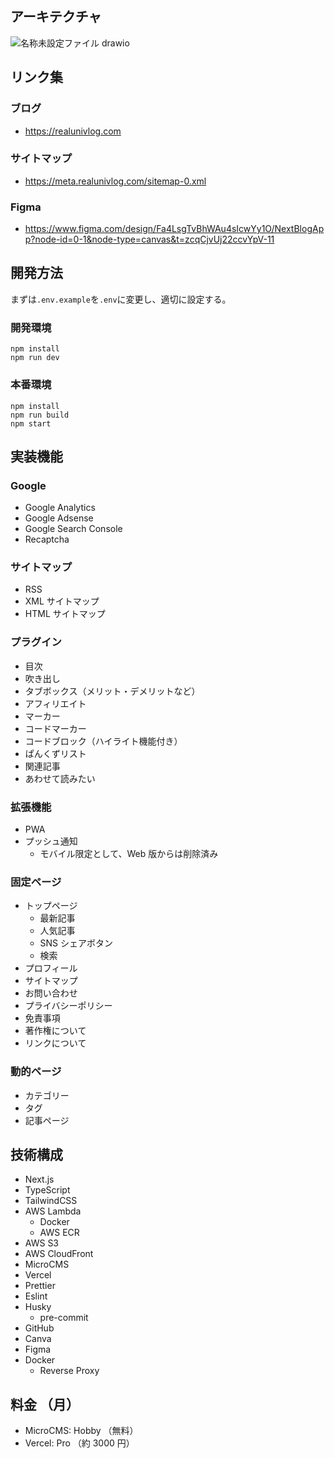 <!-- ## ブログ運営の日課

### Google AdSense

- 不正なインプレッションが存在しないか、レポートを確認
  - GASで管理中
- ポリシーセンターで、ポリシー違反がないか確認
- 収益の確認

### Google Analytics

- 地域別に絞り込み、不正なインプレッションが存在しないか確認
  - GASで管理中
- 定期的にリアルタイムユーザーを確認

### Google Search Console

- 検索キーワード・流入の分析
- カバレッジエラーが存在しないか確認

## 記事出稿の手順

- 記事作成
- インデックスのリクエストを送信
  - サイトマップで短縮 -->

## アーキテクチャ

![名称未設定ファイル drawio](https://github.com/user-attachments/assets/303bfd82-020c-493a-8f1a-d8e635022457)

## リンク集

### ブログ

- https://realunivlog.com

### サイトマップ

- https://meta.realunivlog.com/sitemap-0.xml

### Figma

- https://www.figma.com/design/Fa4LsgTvBhWAu4sIcwYy1O/NextBlogApp?node-id=0-1&node-type=canvas&t=zcqCjvUj22ccvYpV-11

## 開発方法

まずは`.env.example`を`.env`に変更し、適切に設定する。

### 開発環境

```
npm install
npm run dev
```

### 本番環境

```
npm install
npm run build
npm start
```

## 実装機能

### Google

- Google Analytics
- Google Adsense
- Google Search Console
- Recaptcha

### サイトマップ

- RSS
- XML サイトマップ
- HTML サイトマップ

### プラグイン

- 目次
- 吹き出し
- タブボックス（メリット・デメリットなど）
- アフィリエイト
- マーカー
- コードマーカー
- コードブロック（ハイライト機能付き）
- ぱんくずリスト
- 関連記事
- あわせて読みたい

### 拡張機能

- PWA
- プッシュ通知
  - モバイル限定として、Web 版からは削除済み

### 固定ページ

- トップページ
  - 最新記事
  - 人気記事
  - SNS シェアボタン
  - 検索
- プロフィール
- サイトマップ
- お問い合わせ
- プライバシーポリシー
- 免責事項
- 著作権について
- リンクについて

### 動的ページ

- カテゴリー
- タグ
- 記事ページ

## 技術構成

- Next.js
- TypeScript
- TailwindCSS
- AWS Lambda
  - Docker
  - AWS ECR
- AWS S3
- AWS CloudFront
- MicroCMS
- Vercel
- Prettier
- Eslint
- Husky
  - pre-commit
- GitHub
- Canva
- Figma
- Docker
  - Reverse Proxy

## 料金 （月）

- MicroCMS: Hobby （無料）
- Vercel: Pro （約 3000 円）
<!--

## 今後実装したい機能・課題

### 課題

- 広告表示の関係で`Link`ではなく`window.location.href`を使用しているが、パフォーマンスが悪いので`Link`に変更したい。（Next.js の魅力を最大限に引き出す。）
  - 結論、a タグで良い。（未実装）
- Google AdSense を導入してから、全体的にパフォーマンスが落ちている。（ PageSpeedInsight ）
  - 許容範囲ではある。

### 機能

- コードタグにコピーボタンの実装 -->
